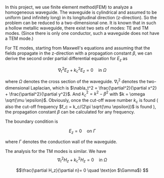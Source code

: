 In this project, we use finite element method(FEM) to analyze a homogeneous waveguide. The waveguide is cylindrical and assumed to be uniform (and infinitely long) in its longitudinal direction (z-direction). So the problem can be reduced to a two-dimensional one. It is known that in such a hollow metallic waveguide, there exist two sets of modes: TE and TM modes. (Since there is only one conductor, such a waveguide does not have a TEM mode.)

For TE modes, starting from Maxwell's equations and assuming that the fields propagate in the z-direction with a propagation constant $\beta$, we can derive the second order partial differential equation for $E_z$ as 

$$ \nabla_t^2 E_z + k_c^2 E_z = 0 \quad \text{in $\Omega$} $$

where $\Omega$ denotes the cross section of the waveguide. $\nabla_t^2$ denotes the two-dimensional Laplacian, which is $\nabla_t^2 = \frac{\partial^2}{\partial x^2} + \frac{\partial^2}{\partial y^2}$. And $k_c^2 = k^2 - \beta^2$ with $k = \omega \sqrt{\mu \epsilon}$. Obviously, once the cut-off wave number $k_c$ is found ( also the cut-off frequency $f_c = k_c/(2\pi \sqrt{\mu \epsilon})$ is found ), the propagation constant $\beta$ can be calculated for any frequency.

The boundary condition is 

$$E_z = 0 \quad \text{on $\Gamma$} $$ 

where $\Gamma$ denotes the conduction wall of the waveguide.

The analysis for the TM modes is similar. We have
$$ \nabla_t^2 H_z + k_c^2 H_z = 0 \quad \text{in $\Omega$} $$

$$\frac{\partial H_z}{\partial n}= 0 \quad \text{on $\Gamma$} $$ 